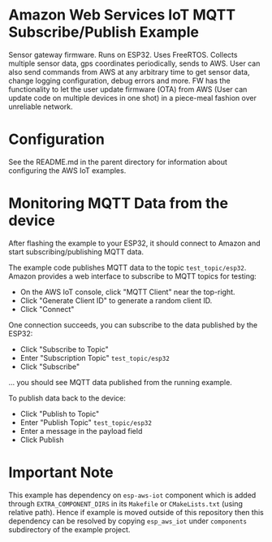 # Amazon Web Services IoT MQTT Subscribe/Publish Example

Sensor gateway firmware. Runs on ESP32. Uses FreeRTOS. Collects multiple sensor data, gps coordinates periodically, sends to AWS. User can also send commands from AWS at any arbitrary time to get sensor data, change logging configuration, debug errors and more. FW has the functionality to let the user update firmware (OTA) from AWS (User can update code on multiple devices in one shot) in a piece-meal fashion over unreliable network.

# Configuration

See the README.md in the parent directory for information about configuring the AWS IoT examples.

# Monitoring MQTT Data from the device

After flashing the example to your ESP32, it should connect to Amazon and start subscribing/publishing MQTT data.

The example code publishes MQTT data to the topic `test_topic/esp32`. Amazon provides a web interface to subscribe to MQTT topics for testing:

* On the AWS IoT console, click "MQTT Client" near the top-right.
* Click "Generate Client ID" to generate a random client ID.
* Click "Connect"

One connection succeeds, you can subscribe to the data published by the ESP32:

* Click "Subscribe to Topic"
* Enter "Subscription Topic" `test_topic/esp32`
* Click "Subscribe"

... you should see MQTT data published from the running example.

To publish data back to the device:

* Click "Publish to Topic"
* Enter "Publish Topic" `test_topic/esp32`
* Enter a message in the payload field
* Click Publish

# Important Note

This example has dependency on `esp-aws-iot` component which is added through `EXTRA_COMPONENT_DIRS` in its `Makefile` or `CMakeLists.txt` (using relative path). Hence if example is moved outside of this repository then this dependency can be resolved by copying `esp_aws_iot` under `components` subdirectory of the example project.
